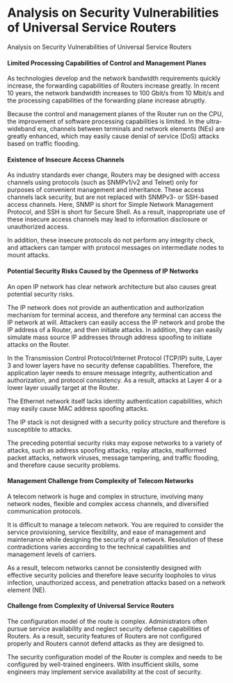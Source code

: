 Analysis on Security Vulnerabilities of Universal Service Routers
=================================================================

Analysis on Security Vulnerabilities of Universal Service Routers

#### Limited Processing Capabilities of Control and Management Planes

As technologies develop and the network bandwidth requirements quickly increase, the forwarding capabilities of Routers increase greatly. In recent 10 years, the network bandwidth increases to 100 Gbit/s from 10 Mbit/s and the processing capabilities of the forwarding plane increase abruptly.

Because the control and management planes of the Router run on the CPU, the improvement of software processing capabilities is limited. In the ultra-wideband era, channels between terminals and network elements (NEs) are greatly enhanced, which may easily cause denial of service (DoS) attacks based on traffic flooding.


#### Existence of Insecure Access Channels

As industry standards ever change, Routers may be designed with access channels using protocols (such as SNMPv1/v2 and Telnet) only for purposes of convenient management and inheritance. These access channels lack security, but are not replaced with SNMPv3- or SSH-based access channels. Here, SNMP is short for Simple Network Management Protocol, and SSH is short for Secure Shell. As a result, inappropriate use of these insecure access channels may lead to information disclosure or unauthorized access.

In addition, these insecure protocols do not perform any integrity check, and attackers can tamper with protocol messages on intermediate nodes to mount attacks.


#### Potential Security Risks Caused by the Openness of IP Networks

An open IP network has clear network architecture but also causes great potential security risks.

The IP network does not provide an authentication and authorization mechanism for terminal access, and therefore any terminal can access the IP network at will. Attackers can easily access the IP network and probe the IP address of a Router, and then initiate attacks. In addition, they can easily simulate mass source IP addresses through address spoofing to initiate attacks on the Router.

In the Transmission Control Protocol/Internet Protocol (TCP/IP) suite, Layer 3 and lower layers have no security defense capabilities. Therefore, the application layer needs to ensure message integrity, authentication and authorization, and protocol consistency. As a result, attacks at Layer 4 or a lower layer usually target at the Router.

The Ethernet network itself lacks identity authentication capabilities, which may easily cause MAC address spoofing attacks.

The IP stack is not designed with a security policy structure and therefore is susceptible to attacks.

The preceding potential security risks may expose networks to a variety of attacks, such as address spoofing attacks, replay attacks, malformed packet attacks, network viruses, message tampering, and traffic flooding, and therefore cause security problems.


#### Management Challenge from Complexity of Telecom Networks

A telecom network is huge and complex in structure, involving many network nodes, flexible and complex access channels, and diversified communication protocols.

It is difficult to manage a telecom network. You are required to consider the service provisioning, service flexibility, and ease of management and maintenance while designing the security of a network. Resolution of these contradictions varies according to the technical capabilities and management levels of carriers.

As a result, telecom networks cannot be consistently designed with effective security policies and therefore leave security loopholes to virus infection, unauthorized access, and penetration attacks based on a network element (NE).


#### Challenge from Complexity of Universal Service Routers

The configuration model of the route is complex. Administrators often pursue service availability and neglect security defense capabilities of Routers. As a result, security features of Routers are not configured properly and Routers cannot defend attacks as they are designed to.

The security configuration model of the Router is complex and needs to be configured by well-trained engineers. With insufficient skills, some engineers may implement service availability at the cost of security.